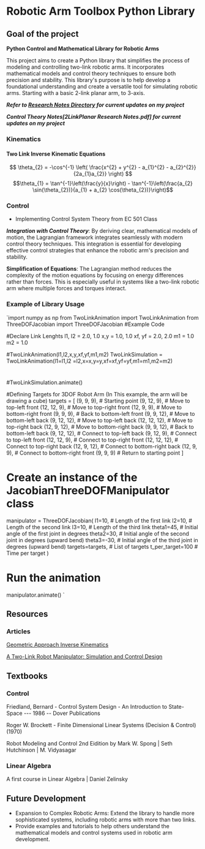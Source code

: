 # Robotic Arm Toolbox Python Library
## Goal of the project

**Python Control and Mathematical Library for Robotic Arms**

This project aims to create a Python library that simplifies the process of modeling and controlling two-link robotic arms. It incorporates mathematical models and control theory techniques to ensure both precision and stability. This library's purpose is to help develop a foundational understanding and create a versatile tool for simulating robotic arms. Starting with a basic 2-link planar arm, to 3-axis.

***Refer to [Research Notes Directory](https://github.com/manuelmort/TwoLinkPlanar/tree/main/Research%20Notes) for current updates on my project***

***Control Theory Notes[2LinkPlanar Research Notes.pdf] for current updates on my project***

### Kinematics

#### Two Link Inverse Kinematic Equations
$$ \theta_{2} = -\cos^{-1} \left( \frac{x^{2} + y^{2} - a_{1}^{2} - a_{2}^{2}}{2a_{1}a_{2}} \right) $$
$$\theta_{1} = \tan^{-1}\left(\frac{y}{x}\right) - \tan^{-1}\left(\frac{a_{2} \sin(\theta_{2})}{a_{1} + a_{2} \cos(\theta_{2})}\right)$$
### Control
- Implementing Control System Theory from EC 501 Class

***Integration with Control Theory***: By deriving clear, mathematical models of motion, the Lagrangian framework integrates seamlessly with modern control theory techniques. This integration is essential for developing effective control strategies that enhance the robotic arm's precision and stability.

**Simplification of Equations**: The Lagrangian method reduces the complexity of the motion equations by focusing on energy differences rather than forces. This is especially useful in systems like a two-link robotic arm where multiple forces and torques interact.

### Example of Library Usage
`import numpy as np
from TwoLinkAnimation import TwoLinkAnimation
from ThreeDOFJacobian import ThreeDOFJacobian
#Example Code

#Declare Link Lenghts
l1, l2 = 2.0, 1.0
x,y = 1.0, 1.0
xf, yf = 2.0, 2.0
m1 = 1.0
m2 = 1.0

#TwoLinkAnimation(l1,l2,x,y,xf,yf,m1,m2) 
TwoLinkSimulation = TwoLinkAnimation(l1=l1,l2 =l2,x=x,y=y,xf=xf,yf=yf,m1=m1,m2=m2)
#
#
#TwoLinkSimulation.animate()

#Defining Targets for 3DOF Robot Arm (In This example, the arm will be drawing a cube)
targets = [
    (9, 9, 9),  # Starting point
    (9, 12, 9),  # Move to top-left front
    (12, 12, 9),  # Move to top-right front
    (12, 9, 9),  # Move to bottom-right front
    (9, 9, 9),  # Back to bottom-left front
    (9, 9, 12),  # Move to bottom-left back
    (9, 12, 12),  # Move to top-left back
    (12, 12, 12),  # Move to top-right back
    (12, 9, 12),  # Move to bottom-right back
    (9, 9, 12),  # Back to bottom-left back
    (9, 12, 12),  # Connect to top-left back
    (9, 12, 9),  # Connect to top-left front
    (12, 12, 9),  # Connect to top-right front
    (12, 12, 12),  # Connect to top-right back
    (12, 9, 12),  # Connect to bottom-right back
    (12, 9, 9),  # Connect to bottom-right front
    (9, 9, 9)   # Return to starting point
]
# Create an instance of the JacobianThreeDOFManipulator class
manipulator = ThreeDOFJacobian(
    l1=10,  # Length of the first link
    l2=10,  # Length of the second link
    l3=10,  # Length of the third link
    theta1=45,  # Initial angle of the first joint in degrees
    theta2=30,  # Initial angle of the second joint in degrees (upward bend)
    theta3=-30,  # Initial angle of the third joint in degrees (upward bend)
    targets=targets,  # List of targets
    t_per_target=100  # Time per target
)

# Run the animation
manipulator.animate()
`

## Resources

### Articles
[Geometric Approach Inverse Kinematics](https://medium.com/@manuelmort/inverse-kinematics-of-two-link-planar-arm-geometric-approach-5f3ffdfde16d "Geometric Approach Inverse Kinematics")


[A Two-Link Robot Manipulator: Simulation and Control Design](https://www.vibgyorpublishers.org/content/ijre/ijre-5-028.pdf)

## Textbooks


### Control
Friedland, Bernard - Control System Design - An Introduction to State-Space --- 1986 -- Dover Publications 

Roger W. Brockett - Finite Dimensional Linear Systems (Decision & Control) (1970)

Robot Modeling and Control 2nd Eidition by Mark W. Spong | Seth Hutchinson | M. Vidyasagar

### Linear Algebra
A first course in Linear Algebra | Daniel Zelinsky

## Future Development

 - Expansion to Complex Robotic Arms: Extend the library to handle more sophisticated systems, including robotic arms with more than two links.
 - Provide examples and tutorials to help others understand the mathematical models and control systems used in robotic arm development.